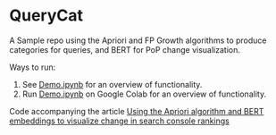 # QueryCat
A Sample repo using the Apriori and FP Growth algorithms to produce categories for queries, and BERT for PoP change visualization.

Ways to run:
1. See [Demo.ipynb](https://github.com/jroakes/querycat/blob/master/Demo.ipynb) for an overview of functionality.
1. Run [Demo.ipynb](https://colab.research.google.com/github/jroakes/querycat/blob/master/Demo.ipynb) on Google Colab for an overview of functionality.

Code accompanying the article [Using the Apriori algorithm and BERT embeddings to visualize change in search console rankings](https://searchengineland.com/using-the-apriori-algorithm-and-bert-embeddings-to-visualize-change-in-search-console-rankings-328702)
